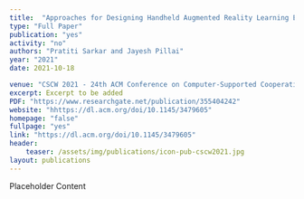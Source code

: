 ```yaml
---
title:  "Approaches for Designing Handheld Augmented Reality Learning Experiences for Mathematics Classrooms"
type: "Full Paper"
publication: "yes"
activity: "no"
authors: "Pratiti Sarkar and Jayesh Pillai"
year: "2021"
date: 2021-10-18

venue: "CSCW 2021 - 24th ACM Conference on Computer-Supported Cooperative Work and Social Computing, Virtual"
excerpt: Excerpt to be added
PDF: "https://www.researchgate.net/publication/355404242"
website: "hhttps://dl.acm.org/doi/10.1145/3479605"
homepage: "false"
fullpage: "yes"
link: "https://dl.acm.org/doi/10.1145/3479605"
header:
    teaser: /assets/img/publications/icon-pub-cscw2021.jpg
layout: publications    
---
```


Placeholder Content